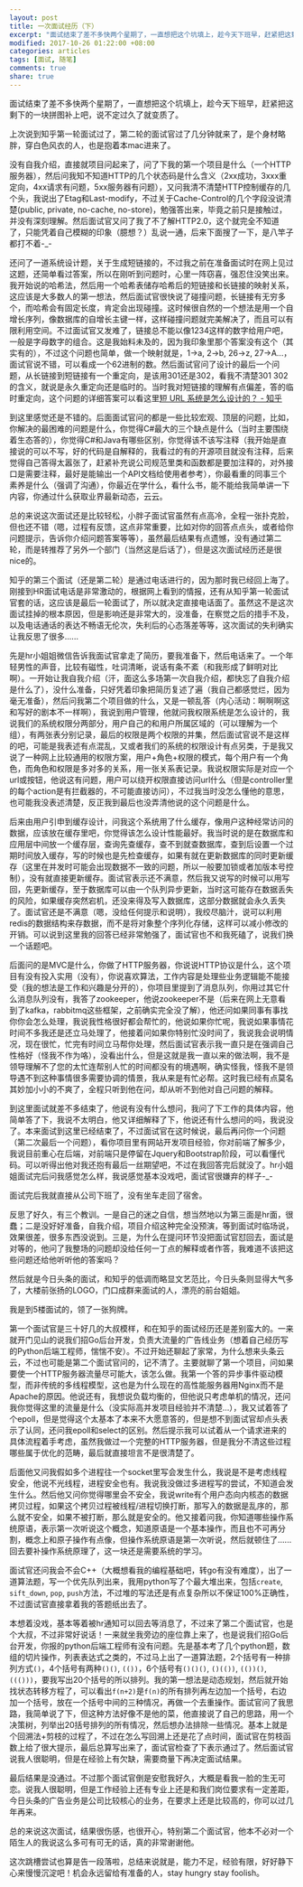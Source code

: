 ```yaml
---
layout: post
title: 一次面试经历（下）
excerpt: "面试结束了差不多快两个星期了，一直想把这个坑填上，趁今天下班早，赶紧把这剩下的一块拼图补上吧，说不定过久了就变质了。"
modified: 2017-10-26 01:22:00 +08:00
categories: articles
tags: [面试, 随笔]
comments: true
share: true
---
```


面试结束了差不多快两个星期了，一直想把这个坑填上，趁今天下班早，赶紧把这剩下的一块拼图补上吧，说不定过久了就变质了。

上次说到知乎第一轮面试过了，第二轮的面试官过了几分钟就来了，是个身材略胖，穿白色风衣的人，也是抱着本mac进来了。

没有自我介绍，直接就项目问起来了，问了下我的第一个项目是什么（一个HTTP服务器），然后问我知不知道HTTP的几个状态码是什么含义（2xx成功，3xxx重定向，4xx请求有问题，5xx服务器有问题），又问我清不清楚HTTP控制缓存的几个头，我说出了Etag和Last-modify，不过关于Cache-Control的几个字段没说清楚(public, private, no-cache, no-store)，勉强答出来，毕竟之前只是接触过，并没有深刻理解。然后面试官又问了我了不了解HTTP2.0，这个就完全不知道了，只能凭着自己模糊的印象（臆想？）乱说一通，后来下面搜了一下，是八竿子都打不着-_-

还问了一道系统设计题，关于生成短链接的，不过我之前在准备面试时在网上见过这题，还简单看过答案，所以在刚听到问题时，心里一阵窃喜，强忍住没笑出来。我开始说的哈希法，然后用一个哈希表储存哈希后的短链接和长链接的映射关系，这应该是大多数人的第一想法，然后面试官很快说了碰撞问题，长链接有无穷多个，而哈希会有固定长度，肯定会出现碰撞。这时候很自然的一个想法是用一个自增长序列，像数据库的自增长主键一样，这样碰撞问题就完美解决了，而且可以有限利用空间。不过面试官又发难了，链接总不能以像1234这样的数字给用户吧，一般是字母数字的组合。这是我始料未及的，因为我印象里那个答案没有这个（其实有的），不过这个问题也简单，做一个映射就是，1->a, 2->b, 26->z, 27->A...，面试官说不错，可以看成一个62进制的数。然后面试官问了设计的最后一个问题，从长链接到短链接有一个重定向，是该用301还是302，看我不清楚301 302的含义，就说是永久重定向还是临时的。当时我对短链接的理解有点偏差，答的临时重定向，这个问题的详细答案可以看这里[短 URL 系统是怎么设计的？ - 知乎](https://www.zhihu.com/question/29270034)

到这里感觉还是不错的。后面面试官问的都是一些比较宏观、顶层的问题，比如，你解决的最困难的问题是什么，你觉得C#最大的三个缺点是什么（当时主要围绕着生态答的），你觉得C#和Java有哪些区别，你觉得该不该写注释（我开始是直接说的可以不写，好的代码是自解释的，我看过的有的开源项目就没有注释，后来觉得自己答得太嚣张了，赶紧补充说公司规范里类和函数都是要加注释的，对外接口是需要注释，最好是能输出一个API文档给使用者参考），你最看重的同事三个素养是什么（强调了沟通），你最近在学什么，看什么书，能不能给我简单讲一下内容，你通过什么获取业界最新动态，云云。

总的来说这次面试还是比较轻松，小胖子面试官虽然有点高冷，全程一张扑克脸，但也还不错（嗯，过程有反馈，这点非常重要，比如对你的回答点点头，或者给你问题提示，告诉你介绍问题答案等等），虽然最后结果有点遗憾，没有通过第二轮，而是转推荐了另外一个部门（当然这是后话了），但是这次面试经历还是很nice的。

知乎的第三个面试（还是第二轮）是通过电话进行的，因为那时我已经回上海了。刚接到HR面试电话是非常激动的，根据网上看到的情报，还有从知乎第一轮面试官套的话，这应该是最后一轮面试了，所以就决定直接电话面了。虽然这不是这次面试挂掉的根本原因，但是影响还是非常大的，没准备，在察觉之后的措手不及，以及电话通话的表达不畅语无伦次，失利后的心态落差等等，这次面试的失利确实让我反思了很多......

先是hr小姐姐微信告诉我面试官拿走了简历，要我准备下，然后电话来了。一个年轻男性的声音，比较有磁性，吐词清晰，说话有条不紊（和我形成了鲜明对比啊）。一开始让我自我介绍（汗，面这么多场第一次自我介绍，都快忘了自我介绍是什么了），没什么准备，只好凭着印象把简历复述了遍（我自己都感觉烂，因为毫无准备），然后问我第二个项目做的什么，又是一顿乱答（内心活动：啊啊啊这和写好的剧本不一样啊），我说到用户管理，他就问我权限系统是怎么设计的，我说我们的系统权限分两部分，用户自己的和用户所属区域的（可以理解为一个组），有两张表分别记录，最后的权限是两个权限的并集，然后面试官说不是这样的吧，可能是我表述有点混乱，又或者我们的系统的权限设计有点另类，于是我又说了一种网上比较通用的权限方案，用户+角色+权限的模式，每个用户有一个角色，而角色和权限是多对多的关系，用一张关系表记录。我说权限实际是对应一个url或按钮，他说这有问题，用户可以绕开权限直接访问url什么（但是controller里的每个action是有拦截器的，不可能直接访问），不过我当时没怎么懂他的意思，也可能我没表述清楚，反正我到最后也没弄清他说的这个问题是什么。

后来由用户引申到缓存设计，问我这个系统用了什么缓存，像用户这种经常访问的数据，应该放在缓存里吧，你觉得该怎么设计性能最好。我当时说的是在数据库和应用层中间放一个缓存层，查询先查缓存，查不到就查数据库，查到后设置一个过期时间放入缓存，写的时候也是先检查缓存，如果有就在更新数据库的同时更新缓存（这里在并发时可能会出现数据不一致的问题，所以一般要加锁或者加版本号控制），没有就直接更新缓存。面试官表示还不满意，然后我又说写的时候可以用写回，先更新缓存，至于数据库可以由一个队列异步更新，当时这可能存在数据丢失的风险，如果缓存突然宕机，还没来得及写入数据库，这部分数据就会永久丢失了。面试官还是不满意（嗯，没给任何提示和说明），我绞尽脑汁，说可以利用redis的数据结构来存数据，而不是将对象整个序列化存储，这样可以减小修改的开销。可以说到这里我的回答已经非常勉强了，面试官也不和我死磕了，说我们换一个话题吧。

后面问的是MVC是什么，你做了HTTP服务器，你说说HTTP协议是什么，这个项目有没有投入实用（没有），你说喜欢算法，工作内容是处理些业务逻辑能不能接受（我的想法是工作和兴趣是分开的），你项目里提到了消息队列，你用过其它什么消息队列没有，我答了zookeeper，他说zookeeper不是（后来在网上无意看到了kafka，rabbitmq这些框架，之前确实完全没了解），他还问如果同事有事找你你会怎么处理，我说我性格很好都会帮忙的，他说如果你忙呢，我说如果事情花时间不多我还是还立马处理了，他接着问如果你特别忙没时间了，我说我会说明情况，现在很忙，忙完有时间立马帮你处理，然后面试官表示我一直只是在强调自己性格好（怪我不作为咯），没看出什么，但是这就是我一直以来的做法啊，我不是领导理解不了您的太忙连帮别人忙的时间都没有的境遇啊，确实怪我，怪我不是领导遇不到这种事情很多需要协调的情景，我从来是有忙必帮。这时我已经有点莫名其妙加小小的不爽了，全程只听到他在问，却从听不到他对自己问题的解释。

到这里面试就差不多结束了，他说有没有什么想问，我问了下工作的具体内容，他简单答了下，我说不太明白，他又详细解释了下，他说还有什么想问的吗，我说没了。本来面试到这里已经结束了，不过面试官在这时候说，最后再问你一个问题（第二次最后一个问题），看你项目里有网站开发项目经验，你对前端了解多少，我说目前重心在后端，对前端只是停留在Jquery和Bootstrap阶段，可以看懂代码。可以听得出他对我还抱有最后一丝期望吧，不过在我回答完后就没了。hr小姐姐面试完后问我感觉怎么样，我说感觉基本没戏吧，面试官很嫌弃的样子-_-

面试完后我就直接从公司下班了，没有坐车走回了宿舍。

反思了好久，有三个教训。一是自己的迷之自信，想当然地以为第三面是hr面，很蠢；二是没好好准备，自我介绍，项目介绍这种完全没预演，等到面试时临场说，效果很差，很多东西没说到。三是，为什么在提问环节没把面试官怼回去，面试是对等的，他问了我整场的问题却没给任何一丁点的解释或者作答，我难道不该把这些问题还给他听听他的答案吗？

然后就是今日头条的面试，和知乎的低调而略显文艺范比，今日头条则显得大气多了，大楼前张扬的LOGO，门口成群来面试的人，漂亮的前台姐姐。

我是到5楼面试的，领了一张狗牌。

第一个面试官是三十好几的大叔模样，和在知乎的面试经历还是差别蛮大的。一来就开门见山的说我们招Go后台开发，负责大流量的广告线业务（想着自己经历写的Python后端工程师，惴惴不安）。不过开始还聊起了家常，为什么想来头条云云，不过也可能是第二个面试官问的，记不清了。主要就聊了第一个项目，问如果要使一个HTTP服务器流量尽可能大，该怎么做。我第一个答的异步事件驱动模型，而非传统的多线程模型，这也是为什么现在的高性能服务器用Nginx而不是Apache的原因。他说还有，我想说负载均衡的，但他说只考虑单机的情况，还问我你觉得这里的流量是什么（没实际高并发项目经验并不清楚...），我又试着答了个epoll，但是觉得这个太基本了本来不大愿意答的，但是想不到面试官却点头表示了认同，还问我epoll和select的区别。然后提示我可以试着从一个请求进来的具体流程着手考虑，虽然我做过一个完整的HTTP服务器，但是我分不清这些过程哪些属于优化的范畴，最后就直接坦言不是很清楚了。

后面他又问我假如多个进程往一个socket里写会发生什么，我说是不是考虑线程安全，他说不光线程，进程安全也有。我说我没做过多进程写的尝试，不知道会发生什么。然后他又问你觉得哪里会不安全，我说write有个用户态向内核态的数据拷贝过程，如果这个拷贝过程被线程/进程切换打断，那写入的数据是乱序的，那么就不安全，如果不被打断，那么就是安全的。他又接着问我，你知道哪些操作系统原语，表示第一次听说这个概念，知道原语是一个基本操作，而且也不可再分割，概念上和原子操作有点像，但操作系统原语是第一次听说，然后就顿住了......回去要补操作系统原理了，这一块还是需要系统的学习。

面试官还问我会不会C++（大概想看我的编程基础吧，转go有没有难度），出了一道算法题，写一个优先队列出来，我用python写了个最大堆出来，包括`create`, `sift_down`, `pop`, `push`方法，不过堆的写法还是有点复杂所以不保证100%正确性，不过面试官直接拿着我的答题纸出去了。

本想着没戏，基本等着被hr通知可以回去等消息了，不过来了第二个面试官，也是个大叔，不过非常好说话！一来就坐我旁边的座位靠上来了，也是说我们招Go后台开发，你报的python后端工程师有没有问题。先是基本考了几个python题，数组的切片操作，列表表达式之类的，不过马上出了一道算法题，2个括号有一种排列方式`()`，4个括号有两种`()()`, `(())`，6个括号有`()()()`, `()(())`, `(())()`, `((()))`，要我写出20个括号的所以排列。我的第一想法是动态规划，然后就开始找状态转移方程了，可以看出`f(n+2)`是`f(n)`的所有排列再左边加一个括号，右边加一个括号，放在一个括号中间的三种情况，再做一个去重操作。面试官问了我思路，我简单说了下，但这种方法好像不是他的菜，他直接说了自己的思路，用一个决策树，列举出20括号排列的所有情况，然后想办法排除一些情况。基本上就是个回溯法+剪枝的过程了，不过在怎么写回溯上还是花了点时间，面试官在剪枝函数上给了很大提示，最后总算写出来了，面试官检查了下表示通过了。然后面试官说我人很聪明，但是在经验上有欠缺，需要商量下再决定面试结果。

最后结果是没通过。不过那个面试官倒是安慰我好久，大概是看我一脸的生无可恋。说我人很聪明，但是工作经验上还有专业上还是和我们岗位要求有一定差距，今日头条的广告业务是公司比较核心的业务，在要求上还是比较高的，你可以过几年再来。

总的来说这次面试，结果很伤感，也很开心，特别第二个面试官，他本不必对一个陌生人的我说这么多可有可无的话，真的非常谢谢他。

这次跳槽尝试也算是告一段落啦，总结来说就是，能力不足，经验有限，好好静下心来慢慢沉淀吧！机会永远留给有准备的人，stay hungry stay foolish。